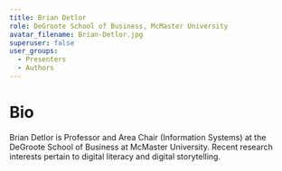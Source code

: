 ```yaml
---
title: Brian Detlor
role: DeGroote School of Business, McMaster University
avatar_filename: Brian-Detlor.jpg
superuser: false
user_groups:
  - Presenters
  - Authors
---
```

# Bio

Brian Detlor is Professor and Area Chair (Information Systems) at the DeGroote School of Business at McMaster University. Recent research interests pertain to digital literacy and digital storytelling.
